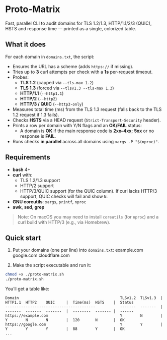 # Proto-Matrix

Fast, parallel CLI to audit domains for TLS 1.2/1.3, HTTP/1.1/2/3 (QUIC), HSTS and response time — printed as a single, colorized table.

## What it does

For each domain in `domains.txt`, the script:

- Ensures the URL has a scheme (adds `https://` if missing).
- Tries up to **3** curl attempts per check with a **1s** per-request timeout.
- Probes:
  - **TLS 1.2** (capped via `--tls-max 1.2`)
  - **TLS 1.3** (forced via `--tlsv1.3 --tls-max 1.3`)
  - **HTTP/1.1** (`--http1.1`)
  - **HTTP/2** (`--http2`)
  - **HTTP/3 / QUIC** (`--http3-only`)
- Measures total time (ms) from the TLS 1.3 request (falls back to the TLS 1.2 request if 1.3 fails).
- Checks **HSTS** via a HEAD request (`Strict-Transport-Security` header).
- Prints a row per domain with Y/N flags and an **OK/FAIL** status:
  - A domain is **OK** if the main response code is **2xx–4xx**; **5xx** or no response is **FAIL**.
- Runs checks **in parallel** across all domains using `xargs -P "$(nproc)"`.

## Requirements

- **bash** 4+
- **curl** with:
  - TLS 1.2/1.3 support
  - HTTP/2 support
  - HTTP/3/QUIC support (for the QUIC column). If curl lacks HTTP/3 support, QUIC checks will fail and show `N`.
- **GNU coreutils**: `xargs`, `printf`, `nproc`
- **awk**, **sed**, **grep**

> Note: On macOS you may need to install `coreutils` (for `nproc`) and a curl build with HTTP/3 (e.g., via Homebrew).

## Quick start

1. Put your domains (one per line) into `domains.txt`:
example.com
google.com
cloudflare.com

2. Make the script executable and run it:
```bash
chmod +x ./proto-matrix.sh
./proto-matrix.sh
```

You’ll get a table like:
```
Domain                                             TLSv1.2  TLSv1.3  |  HTTP1.1  HTTP2    QUIC     |  Time(ms)  HSTS    |  Status
----------------------------------------           -------  -------  |  -------  -------  -------  |  --------  ------- |  ------
https://example.com                                Y        N        |  Y        N        N        |  120       N       |  OK
https://google.com                                 Y        Y        |  Y        Y        Y        |  88        Y       |  OK
...
```
